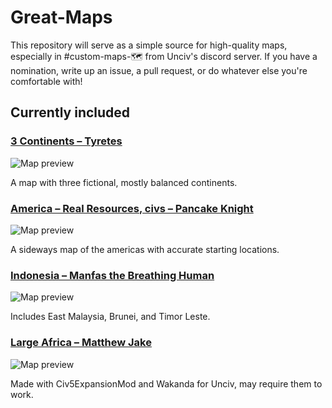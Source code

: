 # Great-Maps
This repository will serve as a simple source for high-quality maps, especially in #custom-maps-🗺 from Unciv's discord server. If you have a nomination, write up an issue, a pull request, or do whatever else you're comfortable with!

## Currently included

### [3 Continents – Tyretes](https://raw.githubusercontent.com/ArchDuque-Pancake/Great-Community-Maps/main/maps/3_Continents.txt)
![Map preview](https://media.discordapp.net/attachments/676559694864842766/839932168901361724/backupPreview.png?width=320&height=200)

A map with three fictional, mostly balanced continents.

### [America – Real Resources, civs – Pancake Knight](https://raw.githubusercontent.com/ArchDuque-Pancake/Great-Community-Maps/main/maps/America.3.1.Real-Resources-civs)
![Map preview](https://media.discordapp.net/attachments/676559694864842766/837094906311737374/1.PNG?width=260&height=200)

A sideways map of the americas with accurate starting locations.

### [Indonesia – Manfas the Breathing Human](https://raw.githubusercontent.com/ArchDuque-Pancake/Great-Community-Maps/main/maps/Indonesia.txt)
![Map preview](https://media.discordapp.net/attachments/676559694864842766/841233127527809024/Screen_Shot_2021-05-10_at_09.36.12.png?width=260&height=200)

Includes East Malaysia, Brunei, and Timor Leste.

### [Large Africa – Matthew Jake](https://raw.githubusercontent.com/ArchDuque-Pancake/Great-Community-Maps/main/maps/Large_Africa.txt)
![Map preview](https://cdn.discordapp.com/attachments/676559694864842766/837080705741357067/Screenshot_2021-04-29-05-35-04-1.png?width=260&height=200)

Made with Civ5ExpansionMod and Wakanda for Unciv, may require them to work.

